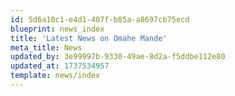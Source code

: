 ```yaml
---
id: 5d6a10c1-e4d1-407f-b85a-a8697cb75ecd
blueprint: news_index
title: 'Latest News on Omahe Mande'
meta_title: News
updated_by: 3e99997b-9330-49ae-8d2a-f5ddbe112e80
updated_at: 1737534957
template: news/index
---
```

